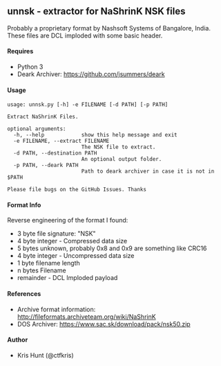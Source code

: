 ## unnsk - extractor for NaShrinK NSK files

Probably a proprietary format by Nashsoft Systems of Bangalore, India. These files are DCL 
imploded with some basic header.

#### Requires

- Python 3
- Deark Archiver: https://github.com/jsummers/deark

#### Usage

```shell
usage: unnsk.py [-h] -e FILENAME [-d PATH] [-p PATH]

Extract NaShrinK Files.

optional arguments:
  -h, --help            show this help message and exit
  -e FILENAME, --extract FILENAME
                        The NSK file to extract.
  -d PATH, --destination PATH
                        An optional output folder.
  -p PATH, --deark PATH
                        Path to deark archiver in case it is not in $PATH

Please file bugs on the GitHub Issues. Thanks
```

#### Format Info

Reverse engineering of the format I found:

- 3 byte file signature: "NSK"
- 4 byte integer - Compressed data size
- 5 bytes unknown, probably 0x8 and 0x9 are something like CRC16
- 4 byte integer - Uncompressed data size
- 1 byte filename length
- n bytes Filename 
- remainder - DCL Imploded payload

#### References

- Archive format information: http://fileformats.archiveteam.org/wiki/NaShrinK
- DOS Archiver: https://www.sac.sk/download/pack/nsk50.zip

#### Author

- Kris Hunt (@ctfkris)